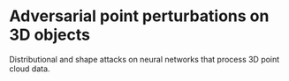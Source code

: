 # Adversarial point perturbations on 3D objects
Distributional and shape attacks on neural networks that process 3D point cloud data.
